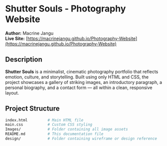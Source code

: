 # Shutter Souls - Photography Website

**Author:** Macrine Jangu  
**Live Site:** [https://macrinejangu.github.io/Photography-Website](https://macrinejangu.github.io/Photography-Website)  

## Description

**Shutter Souls** is a minimalist, cinematic photography portfolio that reflects emotion, culture, and storytelling. Built using only HTML and CSS, the project showcases a gallery of striking images, an introductory paragraph, a personal biography, and a contact form — all within a clean, responsive layout.

## Project Structure

```bash
index.html         # Main HTML file
main.css           # Custom CSS styling
Images/            # Folder containing all image assets
README.md          # This documentation file
design/            # Folder containing wireframe or design reference